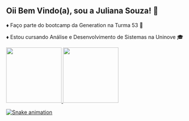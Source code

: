 ## Oii Bem Vindo(a), sou a Juliana Souza! 👋

♦ Faço parte do bootcamp da Generation na Turma 53 🚀

♦ Estou cursando Análise e Desenvolvimento de Sistemas na Uninove 🎓

</div>
 <a href="https://github.com/julianar23">
  <img height="150em" src="https://github-readme-stats.vercel.app/api?username=julianar23&show_icons=true&theme=dracula&include_all_commits=true&count_private=true"/>
  <img height="150em" src="https://github-readme-stats.vercel.app/api/top-langs/?username=julianar23&layout=compact&langs_count=7&theme=dracula"/>
</div>

![Snake animation](https://github.com/julianar23/julianar23/blob/output/github-contribution-grid-snake.svg)
